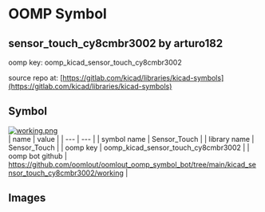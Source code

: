# OOMP Symbol  
## sensor_touch_cy8cmbr3002  by arturo182  
  
oomp key: oomp_kicad_sensor_touch_cy8cmbr3002  
  
source repo at: [https://gitlab.com/kicad/libraries/kicad-symbols](https://gitlab.com/kicad/libraries/kicad-symbols)  
## Symbol  
  
[![working.png](working_600.png)](working.png)  
| name | value | 
| --- | --- | 
| symbol name | Sensor_Touch | 
| library name | Sensor_Touch | 
| oomp key | oomp_kicad_sensor_touch_cy8cmbr3002 | 
| oomp bot github | https://github.com/oomlout/oomlout_oomp_symbol_bot/tree/main/kicad_sensor_touch_cy8cmbr3002/working | 
## Images  
